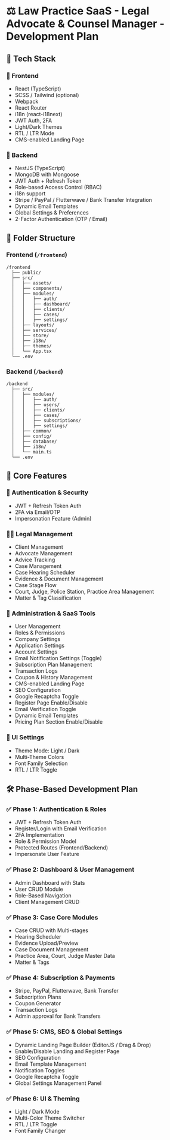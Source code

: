 # ⚖️ Law Practice SaaS - Legal Advocate & Counsel Manager - Development Plan

## 🧱 Tech Stack

### 🔹 Frontend
* React (TypeScript)
* SCSS / Tailwind (optional)
* Webpack
* React Router
* i18n (react-i18next)
* JWT Auth, 2FA
* Light/Dark Themes
* RTL / LTR Mode
* CMS-enabled Landing Page

### 🔹 Backend
* NestJS (TypeScript)
* MongoDB with Mongoose
* JWT Auth + Refresh Token
* Role-based Access Control (RBAC)
* i18n support
* Stripe / PayPal / Flutterwave / Bank Transfer Integration
* Dynamic Email Templates
* Global Settings & Preferences
* 2-Factor Authentication (OTP / Email)

## 📁 Folder Structure

### Frontend (`/frontend`)
```
/frontend
  ├── public/
  ├── src/
  │   ├── assets/
  │   ├── components/
  │   ├── modules/
  │   │   ├── auth/
  │   │   ├── dashboard/
  │   │   ├── clients/
  │   │   ├── cases/
  │   │   ├── settings/
  │   ├── layouts/
  │   ├── services/
  │   ├── store/
  │   ├── i18n/
  │   ├── themes/
  │   └── App.tsx
  └── .env
```

### Backend (`/backend`)
```
/backend
  ├── src/
  │   ├── modules/
  │   │   ├── auth/
  │   │   ├── users/
  │   │   ├── clients/
  │   │   ├── cases/
  │   │   ├── subscriptions/
  │   │   ├── settings/
  │   ├── common/
  │   ├── config/
  │   ├── database/
  │   ├── i18n/
  │   └── main.ts
  └── .env
```

## 🧩 Core Features

### 🔐 Authentication & Security
* JWT + Refresh Token Auth
* 2FA via Email/OTP
* Impersonation Feature (Admin)

### 🧑‍⚖️ Legal Management
* Client Management
* Advocate Management
* Advice Tracking
* Case Management
* Case Hearing Scheduler
* Evidence & Document Management
* Case Stage Flow
* Court, Judge, Police Station, Practice Area Management
* Matter & Tag Classification

### 💼 Administration & SaaS Tools
* User Management
* Roles & Permissions
* Company Settings
* Application Settings
* Account Settings
* Email Notification Settings (Toggle)
* Subscription Plan Management
* Transaction Logs
* Coupon & History Management
* CMS-enabled Landing Page
* SEO Configuration
* Google Recaptcha Toggle
* Register Page Enable/Disable
* Email Verification Toggle
* Dynamic Email Templates
* Pricing Plan Section Enable/Disable

### 🎨 UI Settings
* Theme Mode: Light / Dark
* Multi-Theme Colors
* Font Family Selection
* RTL / LTR Toggle

## 🛠️ Phase-Based Development Plan

### ✅ Phase 1: Authentication & Roles
* JWT + Refresh Token Auth
* Register/Login with Email Verification
* 2FA Implementation
* Role & Permission Model
* Protected Routes (Frontend/Backend)
* Impersonate User Feature

### ✅ Phase 2: Dashboard & User Management
* Admin Dashboard with Stats
* User CRUD Module
* Role-Based Navigation
* Client Management CRUD

### ✅ Phase 3: Case Core Modules
* Case CRUD with Multi-stages
* Hearing Scheduler
* Evidence Upload/Preview
* Case Document Management
* Practice Area, Court, Judge Master Data
* Matter & Tags

### ✅ Phase 4: Subscription & Payments
* Stripe, PayPal, Flutterwave, Bank Transfer
* Subscription Plans
* Coupon Generator
* Transaction Logs
* Admin approval for Bank Transfers

### ✅ Phase 5: CMS, SEO & Global Settings
* Dynamic Landing Page Builder (EditorJS / Drag & Drop)
* Enable/Disable Landing and Register Page
* SEO Configuration
* Email Template Management
* Notification Toggles
* Google Recaptcha Toggle
* Global Settings Management Panel

### ✅ Phase 6: UI & Theming
* Light / Dark Mode
* Multi-Color Theme Switcher
* RTL / LTR Toggle
* Font Family Changer
